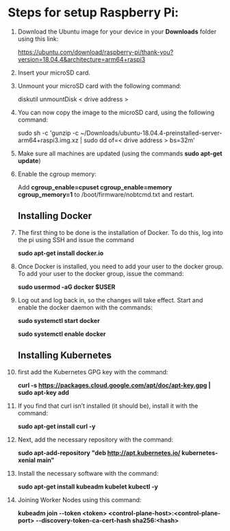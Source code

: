 # Steps for setup Raspberry Pi:

1) Download the Ubuntu image for your device in your **Downloads** folder using this link:
   
   https://ubuntu.com/download/raspberry-pi/thank-you?version=18.04.4&architecture=arm64+raspi3
2) Insert your microSD card.
   
3) Unmount your microSD card with the following command:

    diskutil unmountDisk < drive address >

4)  You can now copy the image to the microSD card, using the following command:
   
    sudo sh -c 'gunzip -c ~/Downloads/ubuntu-18.04.4-preinstalled-server-arm64+raspi3.img.xz | sudo dd of=< drive address > bs=32m'

5) Make sure all machines are updated (using the commands **sudo apt-get update**)
   
6) Enable the cgroup memory:
   
   Add **cgroup_enable=cpuset cgroup_enable=memory cgroup_memory=1** to /boot/firmware/nobtcmd.txt and restart.
   
   ## Installing Docker
1) The first thing to be done is the installation of Docker. To do this, log into the pi using SSH and issue the command 
   
   **sudo apt-get install docker.io**
2) Once Docker is installed, you need to add your user to the docker group. To add your user to the docker group, issue the command:
   
    **sudo usermod -aG docker $USER**
3) Log out and log back in, so the changes will take effect.
Start and enable the docker daemon with the commands:

    **sudo systemctl start docker**

    **sudo systemctl enable docker**
   ## Installing Kubernetes
1) first add the Kubernetes GPG key with the command:
   
   **curl -s https://packages.cloud.google.com/apt/doc/apt-key.gpg | sudo apt-key add**
2) If you find that curl isn’t installed (it should be), install it with the command:
   
   **sudo apt-get install curl -y**
3) Next, add the necessary repository with the command:
   
   **sudo apt-add-repository "deb http://apt.kubernetes.io/ kubernetes-xenial main"**
4) Install the necessary software with the command:
   
   **sudo apt-get install kubeadm kubelet kubectl -y**
   
5) Joining Worker Nodes using this command:
   
    **kubeadm join --token \<token> \<control-plane-host>:\<control-plane-port> --discovery-token-ca-cert-hash sha256:\<hash>**
